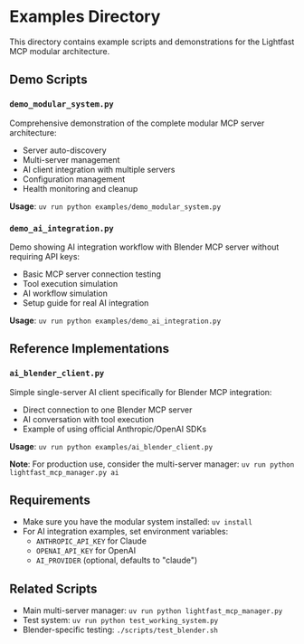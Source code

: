 # Examples Directory

This directory contains example scripts and demonstrations for the Lightfast MCP modular architecture.

## Demo Scripts

### `demo_modular_system.py`
Comprehensive demonstration of the complete modular MCP server architecture:
- Server auto-discovery
- Multi-server management  
- AI client integration with multiple servers
- Configuration management
- Health monitoring and cleanup

**Usage**: `uv run python examples/demo_modular_system.py`

### `demo_ai_integration.py`
Demo showing AI integration workflow with Blender MCP server without requiring API keys:
- Basic MCP server connection testing
- Tool execution simulation
- AI workflow simulation
- Setup guide for real AI integration

**Usage**: `uv run python examples/demo_ai_integration.py`

## Reference Implementations

### `ai_blender_client.py`
Simple single-server AI client specifically for Blender MCP integration:
- Direct connection to one Blender MCP server
- AI conversation with tool execution
- Example of using official Anthropic/OpenAI SDKs

**Usage**: `uv run python examples/ai_blender_client.py`

**Note**: For production use, consider the multi-server manager: `uv run python lightfast_mcp_manager.py ai`

## Requirements

- Make sure you have the modular system installed: `uv install` 
- For AI integration examples, set environment variables:
  - `ANTHROPIC_API_KEY` for Claude
  - `OPENAI_API_KEY` for OpenAI
  - `AI_PROVIDER` (optional, defaults to "claude")

## Related Scripts

- Main multi-server manager: `uv run python lightfast_mcp_manager.py`
- Test system: `uv run python test_working_system.py`
- Blender-specific testing: `./scripts/test_blender.sh` 